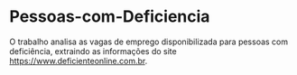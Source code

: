 # Pessoas-com-Deficiencia
O trabalho analisa as vagas de emprego disponibilizada para pessoas com deficiência, extraindo as informações do site https://www.deficienteonline.com.br.
